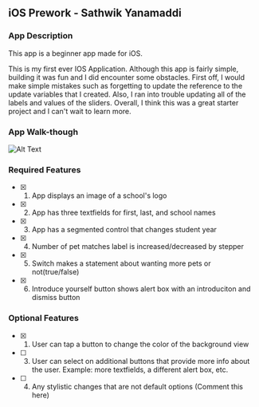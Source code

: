 ## iOS Prework - Sathwik Yanamaddi

### App Description
This app is a beginner app made for iOS.

This is my first ever IOS Application. Although this app is fairly simple, building it was fun and I did encounter some obstacles. First off, I would make simple mistakes such as forgetting to update the reference to the update variables that I created. Also, I ran into trouble updating all of the labels and values of the sliders. Overall, I think this was a great starter project and I can't wait to learn more.

### App Walk-though
<!-- <img src="http://g.recordit.co/7ssXbppSXa.gif" width=200><br> OR <img src="http://g.recordit.co/7ssXbppSXa.gif" width=200><br> -->
![Alt Text](http://g.recordit.co/7ssXbppSXa.gif)

### Required Features

- [X] 1. App displays an image of a school's logo
- [X] 2. App has three textfields for first, last, and school names
- [X] 3. App has a segmented control that changes student year
- [X] 4. Number of pet matches label is increased/decreased by stepper
- [X] 5. Switch makes a statement about wanting more pets or not(true/false) 
- [X] 6. Introduce yourself button shows alert box with an introduciton and dismiss button

### Optional Features

- [x] 1. User can tap a button to change the color of the background view
- [ ] 3. User can select on additional buttons that provide more info about the user. Example: more textfields, a different alert box, etc.
- [ ] 4. Any stylistic changes that are not default options (Comment this here)
